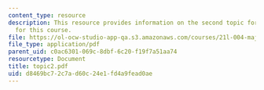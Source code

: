 ```yaml
---
content_type: resource
description: This resource provides information on the second topic for discussion
  for this course.
file: https://ol-ocw-studio-app-qa.s3.amazonaws.com/courses/21l-004-major-poets-fall-2001/d8469bc72c7ad60c24e1fd4a9fead0ae_topic2.pdf
file_type: application/pdf
parent_uid: c0ac6301-069c-8dbf-6c20-f19f7a51aa74
resourcetype: Document
title: topic2.pdf
uid: d8469bc7-2c7a-d60c-24e1-fd4a9fead0ae
---
```

